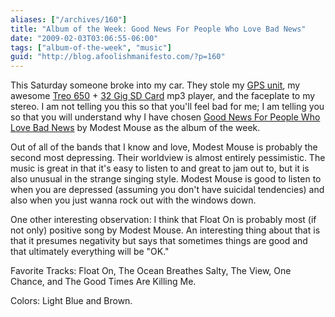 ```yaml
---
aliases: ["/archives/160"]
title: "Album of the Week: Good News For People Who Love Bad News"
date: "2009-02-03T03:06:55-06:00"
tags: ["album-of-the-week", "music"]
guid: "http://blog.afoolishmanifesto.com/?p=160"
---
```

This Saturday someone broke into my car. They stole my [GPS unit](http://amazon.com/dp/B000BKJZ9Q/), my awesome [Treo 650](http://amazon.com/dp/B000982UY2/) + [32 Gig SD Card](http://amazon.com/dp/B0019K261G/) mp3 player, and the faceplate to my stereo. I am not telling you this so that you'll feel bad for me; I am telling you so that you will understand why I have chosen [Good News For People Who Love Bad News](http://amazon.com/dp/B0001M7P78/) by Modest Mouse as the album of the week.

Out of all of the bands that I know and love, Modest Mouse is probably the second most depressing. Their worldview is almost entirely pessimistic. The music is great in that it's easy to listen to and great to jam out to, but it is also unusual in the strange singing style. Modest Mouse is good to listen to when you are depressed (assuming you don't have suicidal tendencies) and also when you just wanna rock out with the windows down.

One other interesting observation: I think that Float On is probably most (if not only) positive song by Modest Mouse. An interesting thing about that is that it presumes negativity but says that sometimes things are good and that ultimately everything will be "OK."

Favorite Tracks: Float On, The Ocean Breathes Salty, The View, One Chance, and The Good Times Are Killing Me.

Colors: Light Blue and Brown.
